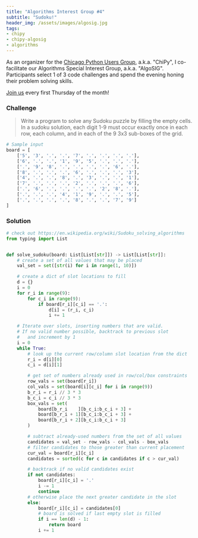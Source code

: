 ```yaml
---
title: "Algorithms Interest Group #4"
subtitle: "Sudoku!"
header_img: /assets/images/algosig.jpg
tags:
- chipy
- chipy-algosig
- algorithms
---
```


As an organizer for the [Chicago Python Users Group](https://www.chipy.org/), a.k.a. "ChiPy", I co-facilitate our Algorithms Special Interest Group, a.k.a. "AlgoSIG". Participants select 1 of 3 code challenges and spend the evening honing their problem solving skills. 

[Join us](https://www.meetup.com/_ChiPy_/) every first Thursday of the month!

### Challenge
> Write a program to solve any Sudoku puzzle by filling the empty cells.
> In a sudoku solution, each digit 1-9 must occur exactly once in each row, each column, and in each of the 9 3x3 sub-boxes of the grid.


```python
# Sample input
board = [
    ['5', '3', '.', '.', '7', '.', '.', '.', '.'], 
    ['6', '.', '.', '1', '9', '5', '.', '.', '.'], 
    ['.', '9', '8', '.', '.', '.', '.', '6', '.'], 
    ['8', '.', '.', '.', '6', '.', '.', '.', '3'], 
    ['4', '.', '.', '8', '.', '3', '.', '.', '1'], 
    ['7', '.', '.', '.', '2', '.', '.', '.', '6'], 
    ['.', '6', '.', '.', '.', '.', '2', '8', '.'], 
    ['.', '.', '.', '4', '1', '9', '.', '.', '5'], 
    ['.', '.', '.', '.', '8', '.', '.', '7', '9']
]
```


### Solution
```python
# check out https://en.wikipedia.org/wiki/Sudoku_solving_algorithms
from typing import List


def solve_sudoku(board: List[List[str]]) -> List[List[str]]:
    # create a set of all values that may be placed
    val_set = set([str(i) for i in range(1, 10)])

    # create a dict of slot locations to fill
    d = {} 
    i = 0
    for r_i in range(9):
        for c_i in range(9):
            if board[r_i][c_i] == '.':
                d[i] = (r_i, c_i)
                i += 1

    # Iterate over slots, inserting numbers that are valid.
    # If no valid number possible, backtrack to previous slot
    #   and increment by 1
    i = 0
    while True:
        # look up the current row/column slot location from the dict
        r_i = d[i][0]
        c_i = d[i][1]

        # get set of numbers already used in row/col/box constraints
        row_vals = set(board[r_i])
        col_vals = set(board[i][c_i] for i in range(9))
        b_r_i = r_i // 3 * 3
        b_c_i = c_i // 3 * 3
        box_vals = set(
            board[b_r_i    ][b_c_i:b_c_i + 3] + 
            board[b_r_i + 1][b_c_i:b_c_i + 3] + 
            board[b_r_i + 2][b_c_i:b_c_i + 3]
        )

        # subtract already-used numbers from the set of all values
        candidates = val_set - row_vals - col_vals - box_vals
        # filter candidates to those greater than current placement
        cur_val = board[r_i][c_i]
        candidates = sorted(c for c in candidates if c > cur_val)

        # backtrack if no valid candidates exist
        if not candidates:  
            board[r_i][c_i] = '.'
            i -= 1
            continue
        # otherwise place the next greater candidate in the slot
        else:
            board[r_i][c_i] = candidates[0]
            # board is solved if last empty slot is filled
            if i == len(d) - 1:
                return board
            i += 1
```